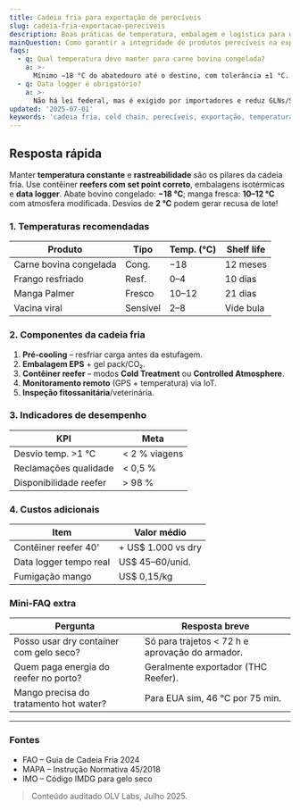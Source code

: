 ```yaml
---
title: Cadeia fria para exportação de perecíveis
slug: cadeia-fria-exportacao-pereciveis
description: Boas práticas de temperatura, embalagem e logística para exportar carnes, frutas e fármacos.
mainQuestion: Como garantir a integridade de produtos perecíveis na exportação?
faqs:
  - q: Qual temperatura devo manter para carne bovina congelada?
    a: >-
      Mínimo −18 °C do abatedouro até o destino, com tolerância ±1 °C.
  - q: Data logger é obrigatório?
    a: >-
      Não há lei federal, mas é exigido por importadores e reduz GLNs/SLA.
updated: '2025-07-01'
keywords: 'cadeia fria, cold chain, perecíveis, exportação, temperatura'
---
```


## Resposta rápida

Manter **temperatura constante** e **rastreabilidade** são os pilares da cadeia fria. Use contêiner **reefers com set point correto**, embalagens isotérmicas e **data logger**. Abate bovino congelado: **−18 °C**; manga fresca: **10–12 °C** com atmosfera modificada. Desvios de **2 °C** podem gerar recusa de lote!

### 1. Temperaturas recomendadas

| Produto | Tipo | Temp. (°C) | Shelf life |
| --- | --- | --- | --- |
| Carne bovina congelada | Cong. | −18 | 12 meses |
| Frango resfriado | Resf. | 0–4 | 10 dias |
| Manga Palmer | Fresco | 10–12 | 21 dias |
| Vacina viral | Sensível | 2–8 | Vide bula |

### 2. Componentes da cadeia fria

1. **Pré‐cooling** – resfriar carga antes da estufagem.  
2. **Embalagem EPS** + gel pack/CO₂.  
3. **Contêiner reefer** – modos **Cold Treatment** ou **Controlled Atmosphere**.  
4. **Monitoramento remoto** (GPS + temperatura) via IoT.  
5. **Inspeção fitossanitária**/veterinária.

### 3. Indicadores de desempenho

| KPI | Meta |
| --- | --- |
| Desvio temp. >1 °C | < 2 % viagens |
| Reclamações qualidade | < 0,5 % |
| Disponibilidade reefer | > 98 % |

### 4. Custos adicionais

| Item | Valor médio |
| --- | --- |
| Contêiner reefer 40' | + US$ 1.000 vs dry |
| Data logger tempo real | US$ 45–60/unid. |
| Fumigação mango | US$ 0,15/kg |

### Mini-FAQ extra

| Pergunta | Resposta breve |
| --- | --- |
| Posso usar dry container com gelo seco? | Só para trajetos < 72 h e aprovação do armador. |
| Quem paga energia do reefer no porto? | Geralmente exportador (THC Reefer). |
| Mango precisa do tratamento hot water? | Para EUA sim, 46 °C por 75 min.

---

### Fontes

* FAO – Guia de Cadeia Fria 2024  
* MAPA – Instrução Normativa 45/2018  
* IMO – Código IMDG para gelo seco

> Conteúdo auditado OLV Labs, Julho 2025. 